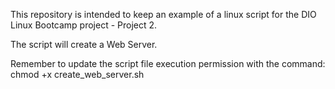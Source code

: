 This repository is intended to keep an example of a linux script for the DIO Linux Bootcamp project - Project 2.

The script will create a Web Server.

Remember to update the script file execution permission with the command: chmod +x create_web_server.sh